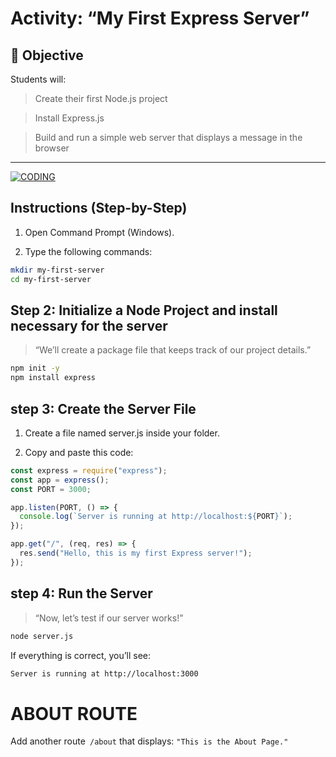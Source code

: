 # Activity: “My First Express Server”

## 🎯 Objective

Students will:

> Create their first Node.js project

> Install Express.js

> Build and run a simple web server that displays a message in the browser

---

[![CODING](https://media.giphy.com/media/v1.Y2lkPWVjZjA1ZTQ3eGM3d3kwaGg3YW1mMjg1ZTBybjc1anppcGR0OGw1YWN4YXoxNmhjeSZlcD12MV9naWZzX3NlYXJjaCZjdD1n/31GniVybqb64PdGDbc/giphy.gif)](https://media.giphy.com/media/v1.Y2lkPWVjZjA1ZTQ3eGM3d3kwaGg3YW1mMjg1ZTBybjc1anppcGR0OGw1YWN4YXoxNmhjeSZlcD12MV9naWZzX3NlYXJjaCZjdD1n/31GniVybqb64PdGDbc/giphy.gif)

## Instructions (Step-by-Step)

1. Open Command Prompt (Windows).

2. Type the following commands:

```bash
mkdir my-first-server
cd my-first-server
```

## Step 2: Initialize a Node Project and install necessary for the server

> “We’ll create a package file that keeps track of our project details.”

```bash
npm init -y
npm install express
```

## step 3: Create the Server File

1. Create a file named server.js inside your folder.

2. Copy and paste this code:

```javascript
const express = require("express");
const app = express();
const PORT = 3000;

app.listen(PORT, () => {
  console.log(`Server is running at http://localhost:${PORT}`);
});

app.get("/", (req, res) => {
  res.send("Hello, this is my first Express server!");
});
```

## step 4: Run the Server

> “Now, let’s test if our server works!”

```bash
node server.js
```

If everything is correct, you’ll see:

```bash
Server is running at http://localhost:3000
```

# ABOUT ROUTE

Add another route` /about` that displays:
`"This is the About Page."`
